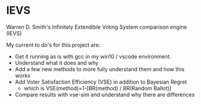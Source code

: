 # IEVS
Warren D. Smith's Infinitely Extendible Voting System comparison engine (IEVS)

My current to do's for this project are:
- Get it running as is with gcc in my win10 / vscode environment.
- Understand what it does and why
- Add a few new methods to more fully understand them and how this works
- Add  Voter Satisfaction Efficiency (VSE) in addition to Bayesian Regret
    - which is VSE(method)=1-[BR(method) / BR(Random Ballot)] 
- Compare results with vse-sim and understand why there are differences
